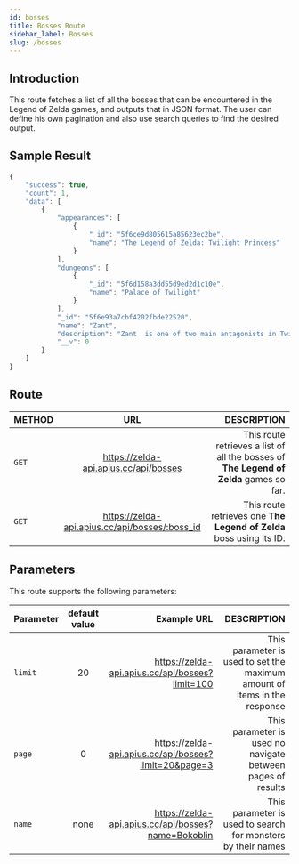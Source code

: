 ```yaml
---
id: bosses
title: Bosses Route
sidebar_label: Bosses
slug: /bosses
---
```


## Introduction

This route fetches a list of all the bosses that can be encountered in the Legend of Zelda games, and outputs that in JSON format. The user can define his own pagination and also use search queries to find the desired output. 

## Sample Result

```javascript
{
    "success": true,
    "count": 1,
    "data": [
        {
            "appearances": [
                {
                    "_id": "5f6ce9d805615a85623ec2be",
                    "name": "The Legend of Zelda: Twilight Princess"
                }
            ],
            "dungeons": [
                {
                    "_id": "5f6d158a3dd55d9ed2d1c10e",
                    "name": "Palace of Twilight"
                }
            ],
            "_id": "5f6e93a7cbf4202fbde22520",
            "name": "Zant",
            "description": "Zant  is one of two main antagonists in Twilight...",
            "__v": 0
        }
    ]
}
```


## Route

| METHOD        |      URL      |   DESCRIPTION |
| ------------- | :-----------: | -----: |
| `GET`         | https://zelda-api.apius.cc/api/bosses | This route retrieves a list of all the bosses of **The Legend of Zelda** games so far. |
| `GET`         | https://zelda-api.apius.cc/api/bosses/:boss_id | This route retrieves one **The Legend of Zelda** boss using its ID. |

## Parameters

This route supports the following parameters:

| Parameter        |      default value      | Example URL |  DESCRIPTION |
| ------------- | :-----------: | -----: |  -----: |
| `limit`        | 20 | https://zelda-api.apius.cc/api/bosses?limit=100 | This parameter is used to set the maximum amount of items in the response |
| `page`         | 0 | https://zelda-api.apius.cc/api/bosses?limit=20&page=3 | This parameter is used no navigate between pages of results |
| `name`         | none | https://zelda-api.apius.cc/api/bosses?name=Bokoblin  | This parameter is used to search for monsters by their names |
